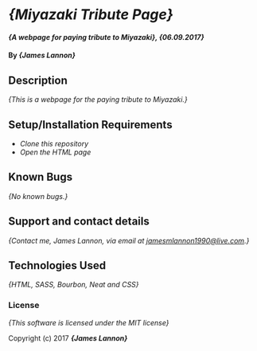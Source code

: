 # _{Miyazaki Tribute Page}_

#### _{A webpage for paying tribute to Miyazaki}, {06.09.2017}_

#### By _**{James Lannon}**_

## Description

_{This is a webpage for the paying tribute to Miyazaki.}_

## Setup/Installation Requirements

* _Clone this repository_
* _Open the HTML page_

## Known Bugs

_{No known bugs.}_

## Support and contact details

_{Contact me, James Lannon, via email at jamesmlannon1990@live.com.}_

## Technologies Used

_{HTML, SASS, Bourbon, Neat and CSS}_

### License

*{This software is licensed under the MIT license}*

Copyright (c) 2017 **_{James Lannon}_**
